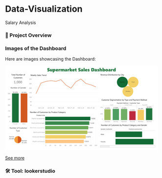 # Data-Visualization
Salary Analysis

### 📌 Project Overview

### Images of the Dashboard

Here are images showcasing the Dashboard:

<img src="https://github.com/paweenachodpaseart/Data-Visualization4/blob/main/Supermarket%20Dashboard.png?raw=true" width="500" />

[See more](https://github.com/paweenachodpaseart/Data-Visualization4/blob/main/Supermarket_Sale.twb)
### 🛠️ Tool: lookerstudio
